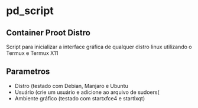 # pd_script

## Container Proot Distro

Script para inicializar a interface gráfica de qualquer distro linux utilizando o Termux e Termux X11

## Parametros

* Distro (testado com Debian, Manjaro e Ubuntu
* Usuário (crie um usuário e adicione ao arquivo de sudoers(
* Ambiente gráfico (testado com startxfce4 e startlxqt)
